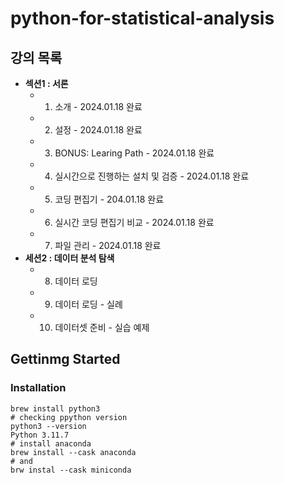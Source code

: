 # python-for-statistical-analysis

## 강의 목록
- **섹션1 : 서론**
  - 1. 소개 - 2024.01.18 완료
  - 2. 설정 - 2024.01.18 완료
  - 3. BONUS: Learing Path - 2024.01.18 완료
  - 4. 실시간으로 진행하는 설치 및 검증 - 2024.01.18 완료
  - 5. 코딩 편집기 - 204.01.18 완료
  - 6. 실시간 코딩 편집기 비교 - 2024.01.18 완료
  - 7. 파일 관리 - 2024.01.18 완료
- **세션2 : 데이터 분석 탐색**
  - 8. 데이터 로딩
  - 9. 데이터 로딩 - 실례
  - 10. 데이터셋 준비 - 실습 예제

## Gettinmg Started
### Installation
```shell
brew install python3
# checking ppython version
python3 --version
Python 3.11.7
# install anaconda
brew install --cask anaconda
# and
brw instal --cask miniconda
```
```